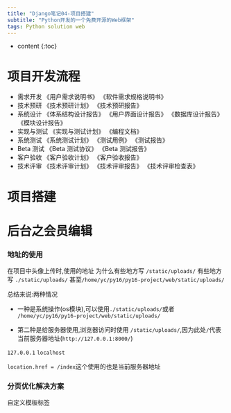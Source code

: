 ```yaml
---
title: "Django笔记04-项目搭建"
subtitle: "Python开发的一个免费开源的Web框架"
tags: Python solution web
---
```




* content
{:toc}




# 项目开发流程
- 需求开发 
《用户需求说明书》
《软件需求规格说明书》
- 技术预研
《技术预研计划》
《技术预研报告》
- 系统设计
《体系结构设计报告》
《用户界面设计报告》
《数据库设计报告》
《模块设计报告》
- 实现与测试
《实现与测试计划》
《编程文档》
- 系统测试
《系统测试计划》
《测试用例》
《测试报告》
- Beta 测试
《Beta 测试协议》
《Beta 测试报告》
- 客户验收 《客户验收计划》
《客户验收报告》
- 技术评审
《技术评审计划》
《技术评审报告》
《技术评审检查表》
# 项目搭建

# 后台之会员编辑


### 地址的使用
在项目中头像上传时,使用的地址
为什么有些地方写 `/static/uploads/`
有些地方写 `./static/uploads/`
甚至`/home/yc/py16/py16-project/web/static/uploads/`


总结来说:两种情况
- 一种是系统操作(os模块),可以使用`./static/uploads/`或者 `/home/yc/py16/py16-project/web/static/uploads/`

- 第二种是给服务器使用,浏览器访问时使用 `/static/uploads/`,因为此处`/`代表当前服务器地址(`http://127.0.0.1:8000/`)


`127.0.0.1`
`localhost`

`location.href = /index`这个使用的也是当前服务器地址

### 分页优化解决方案
自定义模板标签




















